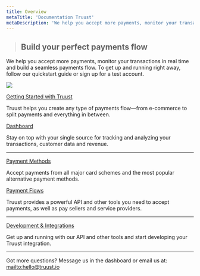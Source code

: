 ```yaml
---
title: Overview
metaTitle: 'Documentation Truust'
metaDescription: 'We help you accept more payments, monitor your transactions in real time and build a seamless payments flow'
---
```


> ## Build your perfect payments flow

We help you accept more payments, monitor your transactions in real time and build a seamless payments flow. To get up and running right away, follow our quickstart guide or sign up for a test account.

<div class="row hero">
  <div class="col-sm-4 col-sm-offset-4">

![](/assets/logo-truust.png)

  </div>
</div>

<div class="row">
<div class="col-sm-6">

[Getting Started with Truust](/getting-started)

Truust helps you create any type of payments flow—from e-commerce to split payments and everything in between.

</div>
<div class="col-sm-6">

[Dashboard](/dashboard)

Stay on top with your single source for tracking and analyzing your transactions, customer data and revenue.

</div>
</div>

---

<div class="row">
<div class="col-sm-6">

[Payment Methods](/payment-methods)

Accept payments from all major card schemes and the most popular alternative payment methods.

</div>
<div class="col-sm-6">

[Payment Flows](/payment-flows)

Truust provides a powerful API and other tools you need to accept payments, as well as pay sellers and service providers.

</div>
</div>

---

[Development & Integrations](/developers)

Get up and running with our API and other tools and start developing your Truust integration.

---

Got more questions? Message us in the dashboard or email us at: <mailto:hello@truust.io>

